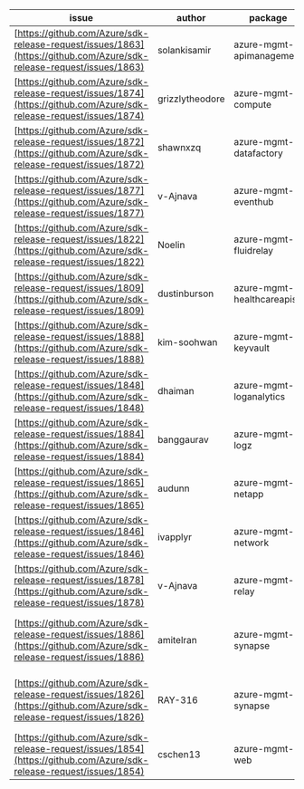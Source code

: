 | issue | author | package | assignee | bot advice |
|------|------|------|------|------|
[https://github.com/Azure/sdk-release-request/issues/1863](https://github.com/Azure/sdk-release-request/issues/1863) | solankisamir | azure-mgmt-apimanagement | RAY-316 |  
[https://github.com/Azure/sdk-release-request/issues/1874](https://github.com/Azure/sdk-release-request/issues/1874) | grizzlytheodore | azure-mgmt-compute | BigCat20196 |  
[https://github.com/Azure/sdk-release-request/issues/1872](https://github.com/Azure/sdk-release-request/issues/1872) | shawnxzq | azure-mgmt-datafactory | RAY-316 |  
[https://github.com/Azure/sdk-release-request/issues/1877](https://github.com/Azure/sdk-release-request/issues/1877) | v-Ajnava | azure-mgmt-eventhub | RAY-316 |  
[https://github.com/Azure/sdk-release-request/issues/1822](https://github.com/Azure/sdk-release-request/issues/1822) | Noelin | azure-mgmt-fluidrelay | RAY-316 | delay for a long time and better to handle now.
[https://github.com/Azure/sdk-release-request/issues/1809](https://github.com/Azure/sdk-release-request/issues/1809) | dustinburson | azure-mgmt-healthcareapis | BigCat20196 | new comment for author.
[https://github.com/Azure/sdk-release-request/issues/1888](https://github.com/Azure/sdk-release-request/issues/1888) | kim-soohwan | azure-mgmt-keyvault | RAY-316 |  
[https://github.com/Azure/sdk-release-request/issues/1848](https://github.com/Azure/sdk-release-request/issues/1848) | dhaiman | azure-mgmt-loganalytics | BigCat20196 |  
[https://github.com/Azure/sdk-release-request/issues/1884](https://github.com/Azure/sdk-release-request/issues/1884) | banggaurav | azure-mgmt-logz | RAY-316 |  
[https://github.com/Azure/sdk-release-request/issues/1865](https://github.com/Azure/sdk-release-request/issues/1865) | audunn | azure-mgmt-netapp | BigCat20196 |  
[https://github.com/Azure/sdk-release-request/issues/1846](https://github.com/Azure/sdk-release-request/issues/1846) | ivapplyr | azure-mgmt-network | RAY-316 |  
[https://github.com/Azure/sdk-release-request/issues/1878](https://github.com/Azure/sdk-release-request/issues/1878) | v-Ajnava | azure-mgmt-relay | BigCat20196 |  
[https://github.com/Azure/sdk-release-request/issues/1886](https://github.com/Azure/sdk-release-request/issues/1886) | amitelran | azure-mgmt-synapse | BigCat20196 | Warning:There is duplicated issue for azure-mgmt-synapse.  
[https://github.com/Azure/sdk-release-request/issues/1826](https://github.com/Azure/sdk-release-request/issues/1826) | RAY-316 | azure-mgmt-synapse | RAY-316 | Warning:There is duplicated issue for azure-mgmt-synapse.  
[https://github.com/Azure/sdk-release-request/issues/1854](https://github.com/Azure/sdk-release-request/issues/1854) | cschen13 | azure-mgmt-web | RAY-316 |  
